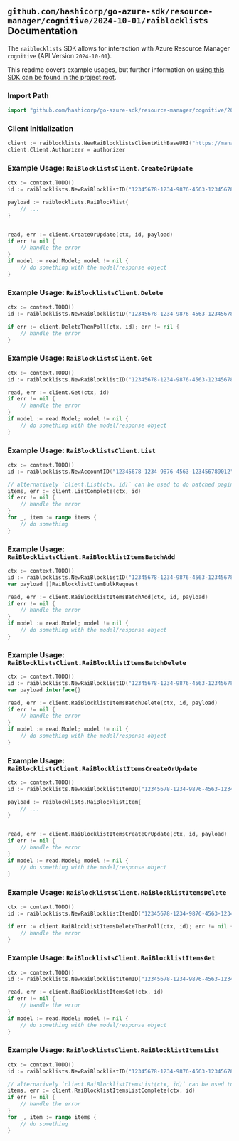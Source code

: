
## `github.com/hashicorp/go-azure-sdk/resource-manager/cognitive/2024-10-01/raiblocklists` Documentation

The `raiblocklists` SDK allows for interaction with Azure Resource Manager `cognitive` (API Version `2024-10-01`).

This readme covers example usages, but further information on [using this SDK can be found in the project root](https://github.com/hashicorp/go-azure-sdk/tree/main/docs).

### Import Path

```go
import "github.com/hashicorp/go-azure-sdk/resource-manager/cognitive/2024-10-01/raiblocklists"
```


### Client Initialization

```go
client := raiblocklists.NewRaiBlocklistsClientWithBaseURI("https://management.azure.com")
client.Client.Authorizer = authorizer
```


### Example Usage: `RaiBlocklistsClient.CreateOrUpdate`

```go
ctx := context.TODO()
id := raiblocklists.NewRaiBlocklistID("12345678-1234-9876-4563-123456789012", "example-resource-group", "accountName", "raiBlocklistName")

payload := raiblocklists.RaiBlocklist{
	// ...
}


read, err := client.CreateOrUpdate(ctx, id, payload)
if err != nil {
	// handle the error
}
if model := read.Model; model != nil {
	// do something with the model/response object
}
```


### Example Usage: `RaiBlocklistsClient.Delete`

```go
ctx := context.TODO()
id := raiblocklists.NewRaiBlocklistID("12345678-1234-9876-4563-123456789012", "example-resource-group", "accountName", "raiBlocklistName")

if err := client.DeleteThenPoll(ctx, id); err != nil {
	// handle the error
}
```


### Example Usage: `RaiBlocklistsClient.Get`

```go
ctx := context.TODO()
id := raiblocklists.NewRaiBlocklistID("12345678-1234-9876-4563-123456789012", "example-resource-group", "accountName", "raiBlocklistName")

read, err := client.Get(ctx, id)
if err != nil {
	// handle the error
}
if model := read.Model; model != nil {
	// do something with the model/response object
}
```


### Example Usage: `RaiBlocklistsClient.List`

```go
ctx := context.TODO()
id := raiblocklists.NewAccountID("12345678-1234-9876-4563-123456789012", "example-resource-group", "accountName")

// alternatively `client.List(ctx, id)` can be used to do batched pagination
items, err := client.ListComplete(ctx, id)
if err != nil {
	// handle the error
}
for _, item := range items {
	// do something
}
```


### Example Usage: `RaiBlocklistsClient.RaiBlocklistItemsBatchAdd`

```go
ctx := context.TODO()
id := raiblocklists.NewRaiBlocklistID("12345678-1234-9876-4563-123456789012", "example-resource-group", "accountName", "raiBlocklistName")
var payload []RaiBlocklistItemBulkRequest

read, err := client.RaiBlocklistItemsBatchAdd(ctx, id, payload)
if err != nil {
	// handle the error
}
if model := read.Model; model != nil {
	// do something with the model/response object
}
```


### Example Usage: `RaiBlocklistsClient.RaiBlocklistItemsBatchDelete`

```go
ctx := context.TODO()
id := raiblocklists.NewRaiBlocklistID("12345678-1234-9876-4563-123456789012", "example-resource-group", "accountName", "raiBlocklistName")
var payload interface{}

read, err := client.RaiBlocklistItemsBatchDelete(ctx, id, payload)
if err != nil {
	// handle the error
}
if model := read.Model; model != nil {
	// do something with the model/response object
}
```


### Example Usage: `RaiBlocklistsClient.RaiBlocklistItemsCreateOrUpdate`

```go
ctx := context.TODO()
id := raiblocklists.NewRaiBlocklistItemID("12345678-1234-9876-4563-123456789012", "example-resource-group", "accountName", "raiBlocklistName", "raiBlocklistItemName")

payload := raiblocklists.RaiBlocklistItem{
	// ...
}


read, err := client.RaiBlocklistItemsCreateOrUpdate(ctx, id, payload)
if err != nil {
	// handle the error
}
if model := read.Model; model != nil {
	// do something with the model/response object
}
```


### Example Usage: `RaiBlocklistsClient.RaiBlocklistItemsDelete`

```go
ctx := context.TODO()
id := raiblocklists.NewRaiBlocklistItemID("12345678-1234-9876-4563-123456789012", "example-resource-group", "accountName", "raiBlocklistName", "raiBlocklistItemName")

if err := client.RaiBlocklistItemsDeleteThenPoll(ctx, id); err != nil {
	// handle the error
}
```


### Example Usage: `RaiBlocklistsClient.RaiBlocklistItemsGet`

```go
ctx := context.TODO()
id := raiblocklists.NewRaiBlocklistItemID("12345678-1234-9876-4563-123456789012", "example-resource-group", "accountName", "raiBlocklistName", "raiBlocklistItemName")

read, err := client.RaiBlocklistItemsGet(ctx, id)
if err != nil {
	// handle the error
}
if model := read.Model; model != nil {
	// do something with the model/response object
}
```


### Example Usage: `RaiBlocklistsClient.RaiBlocklistItemsList`

```go
ctx := context.TODO()
id := raiblocklists.NewRaiBlocklistID("12345678-1234-9876-4563-123456789012", "example-resource-group", "accountName", "raiBlocklistName")

// alternatively `client.RaiBlocklistItemsList(ctx, id)` can be used to do batched pagination
items, err := client.RaiBlocklistItemsListComplete(ctx, id)
if err != nil {
	// handle the error
}
for _, item := range items {
	// do something
}
```
